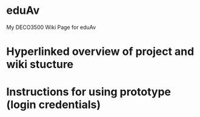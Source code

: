 # eduAv
My DECO3500 Wiki Page for eduAv

# Hyperlinked overview of project and wiki stucture




# Instructions for using prototype (login credentials)



